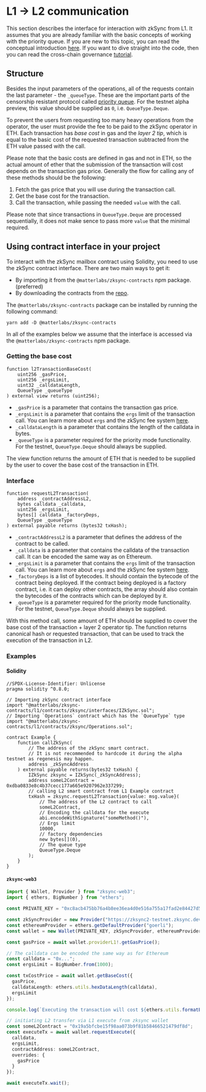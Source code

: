 # L1 -> L2 communication

This section describes the interface for interaction with zkSync from L1. It assumes that you are already familiar with the basic concepts of working with the priority queue. If you are new to this topic, you can read the conceptual introduction [here](../zksync-v2/l1-l2-interop.md). If you want to dive straight into the code, then you can read the cross-chain governance [tutorial](./cross-chain-tutorial.md).

## Structure

Besides the input parameters of the operations, all of the requests contain the last parameter - the `_queueType`. These are the important parts of the censorship resistant protocol called [priority queue](../zksync-v2/l1-l2-interop.md#priority-queue). For the testnet alpha preview, this value should be supplied as `0`, i.e. `QueueType.Deque`.

To prevent the users from requesting too many heavy operations from the operator, the user must provide the fee to be paid to the zkSync operator in ETH. Each transaction has _base cost_ in gas and the _layer 2 tip_, which is equal to the basic cost of the requested transaction subtracted from the ETH value passed with the call.

Please note that the basic costs are defined in gas and not in ETH, so the actual amount of ether that the submission of the transaction will cost depends on the transaction gas price. Generally the flow for calling any of these methods should be the following:

1. Fetch the gas price that you will use during the transaction call.
2. Get the base cost for the transaction.
3. Call the transaction, while passing the needed `value` with the call.

Please note that since transactions in `QueueType.Deque` are processed sequentially, it does not make sence to pass more `value` that the minimal required.

## Using contract interface in your project

To interact with the zkSync mailbox contract using Solidity, you need to use the zkSync contract interface. There are two main ways to get it:

- By importing it from the `@matterlabs/zksync-contracts` npm package. (preferred)
- By downloading the contracts from the [repo](https://github.com/matter-labs/v2-testnet-contracts).

The `@matterlabs/zksync-contracts` package can be installed by running the following command:

```
yarn add -D @matterlabs/zksync-contracts
```

In all of the examples below we assume that the interface is accessed via the `@matterlabs/zksync-contracts` npm package.

### Getting the base cost

```solidity
function l2TransactionBaseCost(
    uint256 _gasPrice,
    uint256 _ergsLimit,
    uint32 _calldataLength,
    QueueType _queueType
) external view returns (uint256);
```

- `_gasPrice` is a parameter that contains the transaction gas price.
- `_ergsLimit` is a parameter that contains the `ergs` limit of the transaction call. You can learn more about `ergs` and the zkSync fee system [here](../zksync-v2/fee-model).
- `_calldataLength` is a parameter that contains the length of the calldata in bytes.
- `_queueType` is a parameter required for the priority mode functionality. For the testnet, `QueueType.Deque` should always be supplied.

The view function returns the amount of ETH that is needed to be supplied by the user to cover the base cost of the transaction in ETH.

### Interface

```solidity
function requestL2Transaction(
    address _contractAddressL2,
    bytes calldata _calldata,
    uint256 _ergsLimit,
    bytes[] calldata _factoryDeps,
    QueueType _queueType
) external payable returns (bytes32 txHash);
```

- `_contractAddressL2` is a parameter that defines the address of the contract to be called.
- `_calldata` is a parameter that contains the calldata of the transaction call. It can be encoded the same way as on Ethereum.
- `_ergsLimit` is a parameter that contains the `ergs` limit of the transaction call. You can learn more about `ergs` and the zkSync fee system [here](../zksync-v2/fee-model).
- `_factoryDeps` is a list of bytecodes. It should contain the bytecode of the contract being deployed. If the contract being deployed is a factory contract, i.e. it can deploy other contracts, the array should also contain the bytecodes of the contracts which can be deployed by it.
- `_queueType` is a parameter required for the priority mode functionality. For the testnet, `QueueType.Deque` should always be supplied.

With this method call, some amount of ETH should be supplied to cover the base cost of the transaction + layer 2 operator tip. The function returns canonical hash or requested 
transaction, that can be used to track the execution of the transaction in L2.

### Examples

#### Solidity

```solidity
//SPDX-License-Identifier: Unlicense
pragma solidity ^0.8.0;

// Importing zkSync contract interface
import "@matterlabs/zksync-contracts/l1/contracts/zksync/interfaces/IZkSync.sol";
// Importing `Operations` contract which has the `QueueType` type
import "@matterlabs/zksync-contracts/l1/contracts/zksync/Operations.sol";

contract Example {
    function callZkSync(
        // The address of the zkSync smart contract.
        // It is not recommended to hardcode it during the alpha testnet as regenesis may happen.
        address _zkSyncAddress
    ) external payable returns(bytes32 txHash) {
        IZkSync zksync = IZkSync(_zkSyncAddress);
        address someL2Contract = 0xdba0833e8c4b37cecc177a665e9207962e337299;
        // calling L2 smart contract from L1 Example contract
        txHash = zksync.requestL2Transaction{value: msg.value}(
            // The address of the L2 contract to call
            someL2Contract,
            // Encoding the calldata for the execute
            abi.encodeWithSignature("someMethod()"),
            // Ergs limit
            10000,
            // factory dependencies
            new bytes[](0),
            // The queue type
            QueueType.Deque
        );
    }
}
```

#### `zksync-web3`

```ts
import { Wallet, Provider } from "zksync-web3";
import { ethers, BigNumber } from "ethers";

const PRIVATE_KEY = "0xc8acb475bb76a4b8ee36ea4d0e516a755a17fad2e84427d5559b37b544d9ba5a";

const zkSyncProvider = new Provider("https://zksync2-testnet.zksync.dev");
const ethereumProvider = ethers.getDefaultProvider("goerli");
const wallet = new Wallet(PRIVATE_KEY, zkSyncProvider, ethereumProvider);

const gasPrice = await wallet.providerL1!.getGasPrice();

// The calldata can be encoded the same way as for Ethereum
const calldata = "0x...";
const ergsLimit = BigNumber.from(1000);

const txCostPrice = await wallet.getBaseCost({
  gasPrice,
  calldataLength: ethers.utils.hexDataLength(calldata),
  ergsLimit
});

console.log(`Executing the transaction will cost ${ethers.utils.formatEther(txCostPrice)} ETH`);

// initiating L2 transfer via L1 execute from zksync wallet
const someL2Contract = "0x19a5bfcbe15f98aa073b9f81b58466521479df8d";
const executeTx = await wallet.requestExecute({
  calldata,
  ergsLimit,
  contractAddress: someL2Contract,
  overrides: {
    gasPrice
  }
});

await executeTx.wait();
```

